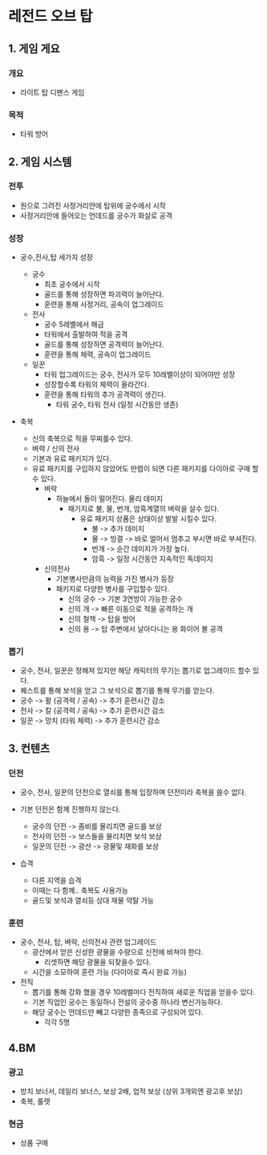 # 레전드 오브 탑
## 1. 게임 게요
### 개요
- 라이트 탑 디펜스 게임

### 목적
- 타워 방어

## 2. 게임 시스템
### 전투
- 원으로 그려진 사정거리안에 탑위에 궁수에서 시작
- 사정거리안에 들어오는 언데드를 궁수가 화살로 공격

### 성장
- 궁수,전사,탑 세가지 성장
  - 궁수
    - 최초 궁수에서 시작
    - 골드를 통해 성장하면 파괴력이 늘어난다.
    - 훈련을 통해 사정거리, 공속이 업그레이드
  - 전사
    - 궁수 5레벨에서 해금
    - 타워에서 출발하여 적을 공격
    - 골드를 통해 성장하면 공격력이 늘어난다.
    - 훈련을 통해 체력, 공속이 업그레이드
  - 일꾼
    - 타워 업그레이드는 궁수, 전사가 모두 10레벨이상이 되어야만 성장
    - 성장할수록 타워의 체력이 올라간다.
    - 훈련을 통해 타워의 추가 공격력이 생긴다.
      - 타워 궁수, 타워 전사 (일정 시간동안 생존)          
  
- 축복
  - 신의 축복으로 적을 무찌를수 있다.
  - 벼력 / 신의 전사
  - 기본과 유료 패키지가 있다.
  - 유료 패키지를 구입하지 않았어도 만렙이 되면 다른 패키지를 다이아로 구매 할수 있다. 
    - 벼락
      - 하늘에서 돌이 떨어진다. 물리 데미지
        - 패기지로 불, 물, 번개, 암흑계열의 벼락을 살수 있다.
          - 유료 패키지 상품은 상태이상 발발 시킬수 있다.
            - 불 -> 추가 데미지
            - 물 -> 빙결 -> 바로 얼어서 멈추고 부시면 바로 부셔진다.
            - 번개 -> 순간 데미지가 가장 높다.
            - 암흑 -> 일정 시간동안 지속적인 독데미지  
    - 신의전사
      - 기본병사만큼의 능력을 가진 병사가 등장
      - 패키지로 다양한 병사를 구입할수 있다.
        - 신의 궁수 -> 기본 3연방이 가능한 궁수
        - 신의 개 -> 빠른 이동으로 적을 공격하는 개
        - 신의 철책 -> 탑을 방어
        - 신의 용 -> 탑 주변에서 날아다니는 용 화이어 볼 공격  
     
### 뽑기
- 궁수, 전사, 일꾼은 정해져 있지만 해당 캐릭터의 무기는 뽑기로 업그레이드 할수 있다.
- 퀘스트를 통해 보석을 얻고 그 보석으로 뽑기를 통해 무기를 얻는다.
- 궁수 -> 활 (공격력 / 공속) -> 추가 훈련시간 감소
- 전사 -> 칼 (공격력 / 공속) -> 추가 훈련시간 감소
- 일꾼 -> 망치 (타워 체력) -> 추가 훈련시간 감소

## 3. 컨텐츠
### 던전
- 궁수, 전사, 일꾼의 던전으로 열쇠를 통해 입장하며 던전이라 축복을 쓸수 없다. 
- 기본 던전은 함께 진행하지 않는다.
  - 궁수의 던전 -> 좀비를 물리치면 골드를 보상
  - 전사의 던전 -> 보스들을 물리치면 보석 보상
  - 일꾼의 던전 -> 광산 -> 광물및 재화를 보상 

- 습격
  - 다른 지역을 습격
  - 이때는 다 함께.. 축복도 사용가능
  - 골드및 보석과 열쇠등 상대 재물 약탈 가능
        
### 훈련 
- 궁수, 전사, 탑, 벼락, 신의전사 관련 업그레이드
  - 광산에서 얻은 신성한 광물을 수량으로 신전에 바쳐야 한다.
    - 리셋하면 해당 광물을 되찾을수 있다.  
  - 시간을 소모하여 훈련 가능 (다이아로 즉시 완료 가능) 
- 전직
  - 뽑기를 통해 강화 했을 경우 10레벨마다 전직하여 새로운 직업을 얻을수 있다.
  - 기본 직업인 궁수는 동일하나 전설의 궁수중 하나라 변신가능하다.
  - 해당 궁수는 언데드만 빼고 다양한 종족으로 구성되어 있다. 
    - 각각 5명   

## 4.BM
### 광고
  - 방치 보너서, 데일리 보너스, 보상 2배, 업적 보상 (상위 3개외엔 광고후 보상)
  - 축복, 룰렛
### 현금
  - 상품 구매
